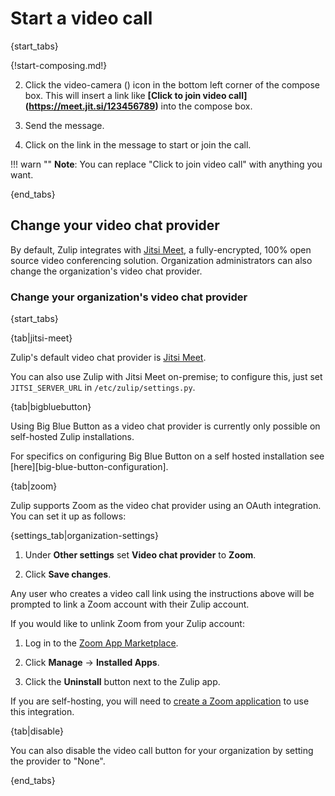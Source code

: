 # Start a video call

{start_tabs}

{!start-composing.md!}

2. Click the video-camera (<i class="fa fa-video-camera"></i>) icon in the
bottom left corner of the compose box. This will insert a link like
**[Click to join video call]\(https://meet.jit.si/123456789)** into the
compose box.

4. Send the message.

5. Click on the link in the message to start or join the call.

!!! warn ""
    **Note**: You can replace "Click to join video call" with anything you want.

{end_tabs}

## Change your video chat provider

By default, Zulip integrates with
[Jitsi Meet](https://jitsi.org/jitsi-meet/), a fully-encrypted, 100% open
source video conferencing solution. Organization administrators can also
change the organization's video chat provider.

### Change your organization's video chat provider

{start_tabs}

{tab|jitsi-meet}

Zulip's default video chat provider is [Jitsi
Meet](https://meet.jit.si/).

You can also use Zulip with Jitsi Meet on-premise; to configure this,
just set `JITSI_SERVER_URL` in `/etc/zulip/settings.py`.

{tab|bigbluebutton}

Using Big Blue Button as a video chat provider is currently only possible on
self-hosted Zulip installations.

For specifics on configuring Big Blue Button on a self hosted installation see [here][big-blue-button-configuration].

{tab|zoom}

Zulip supports Zoom as the video chat provider using an OAuth
integration.  You can set it up as follows:

{settings_tab|organization-settings}

1. Under **Other settings** set **Video chat provider** to **Zoom**.

1. Click **Save changes**.

Any user who creates a video call link using the instructions above
will be prompted to link a Zoom account with their Zulip account.

If you would like to unlink Zoom from your Zulip account:

1. Log in to the [Zoom App Marketplace](https://marketplace.zoom.us/).

1. Click **Manage** → **Installed Apps**.

1. Click the **Uninstall** button next to the Zulip app.

If you are self-hosting, you will need to [create a Zoom
application][zoom-configuration] to use this integration.

{tab|disable}

You can also disable the video call button for your organization by
setting the provider to "None".

{end_tabs}

[zoom-configuration]: https://zulip.readthedocs.io/en/latest/production/zoom-configuration.html
